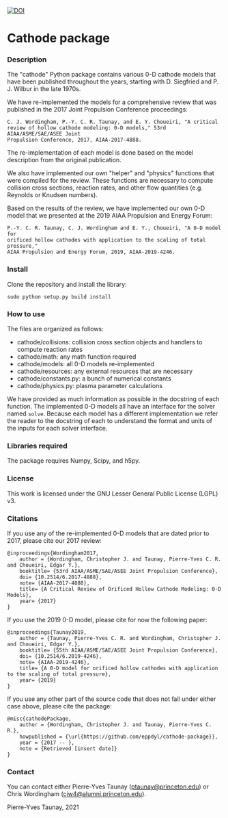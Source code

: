 [![DOI](https://zenodo.org/badge/4592503.svg)](https://zenodo.org/badge/latestdoi/4592503)
# Cathode package
### Description
The "cathode" Python package contains various 0-D cathode models that have
been published throughout the years, starting with D. Siegfried and P. J. 
Wilbur in the late 1970s. 

We have re-implemented the models for a comprehensive review that was published
in the 2017 Joint Propulsion Conference proceedings: 
```
C. J. Wordingham, P.-Y. C. R. Taunay, and E. Y. Choueiri, "A critical
review of hollow cathode modeling: 0-D models," 53rd AIAA/ASME/SAE/ASEE Joint 
Propulsion Conference, 2017, AIAA-2017-4888. 
```

The re-implementation of each model is done based on the model description from 
the original publication.

We also have implemented our own "helper" and "physics" functions that
were compiled for the review. These functions are necessary to compute collision cross
sections, reaction rates, and other flow quantities (e.g. Reynolds or Knudsen numbers).

Based on the results of the review, we have implemented our own 0-D model that
we presented at the 2019 AIAA Propulsion and Energy Forum:
```
P.-Y. C. R. Taunay, C. J. Wordingham and E. Y., Choueiri, "A 0-D model for 
orificed hollow cathodes with application to the scaling of total pressure,"
AIAA Propulsion and Energy Forum, 2019, AIAA-2019-4246.
```

### Install 
Clone the repository and install the library:
```
sudo python setup.py build install
```

### How to use
The files are organized as follows:
* cathode/collisions: collision cross section objects and handlers to compute reaction rates
* cathode/math: any math function required 
* cathode/models: all 0-D models re-implemented
* cathode/resources: any external resources that are necessary
* cathode/constants.py: a bunch of numerical constants
* cathode/physics.py: plasma parameter calculations

We have provided as much information as possible in the docstring of each function.
The implemented 0-D models all have an interface for the solver named ```solve```.
Because each model has a different implementation we refer the reader to the docstring of each
to understand the format and units of the inputs for each solver interface. 


### Libraries required
The package requires Numpy, Scipy, and h5py.

### License
This work is licensed under the GNU Lesser General Public License (LGPL) v3.

### Citations
If you use any of the re-implemented 0-D models that are dated prior to 2017, 
please cite our 2017 review:
```
@inproceedings{Wordingham2017,
    author = {Wordingham, Christopher J. and Taunay, Pierre-Yves C. R. and Choueiri, Edgar Y.},
    booktitle= {53rd AIAA/ASME/SAE/ASEE Joint Propulsion Conference},
    doi= {10.2514/6.2017-4888},
    note= {AIAA-2017-4888},
    title= {A Critical Review of Orificed Hollow Cathode Modeling: 0-D Models},
    year= {2017}
}
```

If you use the 2019 0-D model, please cite for now the following paper:
```
@inproceedings{Taunay2019,
    author = {Taunay, Pierre-Yves C. R. and Wordingham, Christopher J. and Choueiri, Edgar Y.},
    booktitle= {55th AIAA/ASME/SAE/ASEE Joint Propulsion Conference},
    doi= {10.2514/6.2019-4246},
    note= {AIAA-2019-4246},
    title= {A 0-D model for orificed hollow cathodes with application to the scaling of total pressure},
    year= {2019}
}
```

If you use any other part of the source code that does not fall under either case above, please cite the package:
```
@misc{cathodePackage,
    author = {Wordingham, Christopher J. and Taunay, Pierre-Yves C. R.},
    howpublished = {\url{https://github.com/eppdyl/cathode-package}},
    year = {2017 -- },
    note = {Retrieved [insert date]}
}
```

### Contact
You can contact either Pierre-Yves Taunay (ptaunay@princeton.edu) or Chris
Wordingham (cjw4@alumni.princeton.edu).

Pierre-Yves Taunay, 2021

